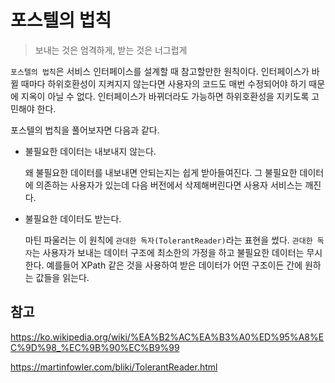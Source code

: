 # 포스텔의 법칙

> 보내는 것은 엄격하게, 받는 것은 너그럽게

`포스텔의 법칙`은 서비스 인터페이스를 설계할 때 참고할만한 원칙이다. 인터페이스가 바뀔 때마다 하위호환성이 지켜지지 않는다면 사용자의 코드도 매번 수정되어야 하기 때문에 지옥이 아닐 수 없다. 인터페이스가 바뀌더라도 가능하면 하위호환성을 지키도록 고민해야 한다.

포스텔의 법칙을 풀어보자면 다음과 같다.

- 불필요한 데이터는 내보내지 않는다.

  왜 불필요한 데이터를 내보내면 안되는지는 쉽게 받아들여진다. 그 불필요한 데이터에 의존하는 사용자가 있는데 다음 버전에서 삭제해버린다면 사용자 서비스는 깨진다.

- 불필요한 데이터도 받는다.

  마틴 파울러는 이 원칙에 `관대한 독자(TolerantReader)`라는 표현을 썼다. `관대한 독자`는 사용자가 보내는 데이터 구조에 최소한의 가정을 하고 불필요한 데이터는 무시한다. 예를들어 XPath 같은 것을 사용하여 받은 데이터가 어떤 구조이든 간에 원하는 값들을 읽는다.

## 참고

https://ko.wikipedia.org/wiki/%EA%B2%AC%EA%B3%A0%ED%95%A8%EC%9D%98_%EC%9B%90%EC%B9%99

https://martinfowler.com/bliki/TolerantReader.html

